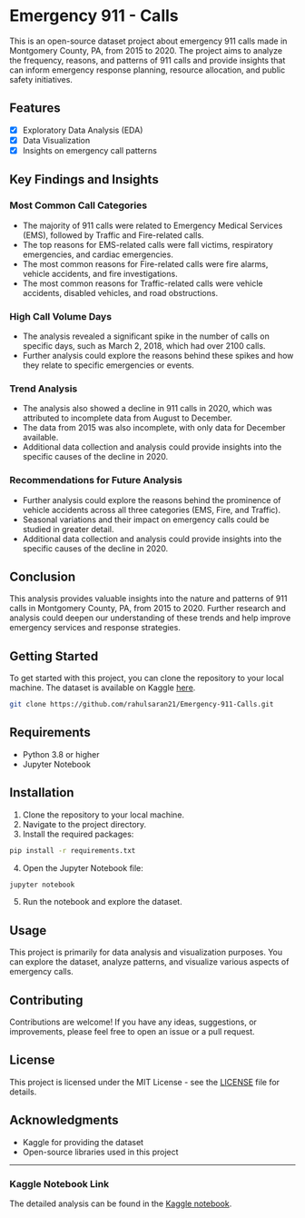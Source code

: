 # Emergency 911 - Calls

This is an open-source dataset project about emergency 911 calls made in Montgomery County, PA, from 2015 to 2020. The project aims to analyze the frequency, reasons, and patterns of 911 calls and provide insights that can inform emergency response planning, resource allocation, and public safety initiatives.

## Features

- [x] Exploratory Data Analysis (EDA)
- [x] Data Visualization
- [x] Insights on emergency call patterns

## Key Findings and Insights

### Most Common Call Categories

- The majority of 911 calls were related to Emergency Medical Services (EMS), followed by Traffic and Fire-related calls.
- The top reasons for EMS-related calls were fall victims, respiratory emergencies, and cardiac emergencies.
- The most common reasons for Fire-related calls were fire alarms, vehicle accidents, and fire investigations.
- The most common reasons for Traffic-related calls were vehicle accidents, disabled vehicles, and road obstructions.

### High Call Volume Days

- The analysis revealed a significant spike in the number of calls on specific days, such as March 2, 2018, which had over 2100 calls.
- Further analysis could explore the reasons behind these spikes and how they relate to specific emergencies or events.

### Trend Analysis

- The analysis also showed a decline in 911 calls in 2020, which was attributed to incomplete data from August to December.
- The data from 2015 was also incomplete, with only data for December available.
- Additional data collection and analysis could provide insights into the specific causes of the decline in 2020.

### Recommendations for Future Analysis

- Further analysis could explore the reasons behind the prominence of vehicle accidents across all three categories (EMS, Fire, and Traffic).
- Seasonal variations and their impact on emergency calls could be studied in greater detail.
- Additional data collection and analysis could provide insights into the specific causes of the decline in 2020.

## Conclusion

This analysis provides valuable insights into the nature and patterns of 911 calls in Montgomery County, PA, from 2015 to 2020. Further research and analysis could deepen our understanding of these trends and help improve emergency services and response strategies.

## Getting Started

To get started with this project, you can clone the repository to your local machine. The dataset is available on Kaggle [here](https://www.kaggle.com/mchirico/montcoalert).

```bash
git clone https://github.com/rahulsaran21/Emergency-911-Calls.git
```

## Requirements

- Python 3.8 or higher
- Jupyter Notebook

## Installation

1. Clone the repository to your local machine.
2. Navigate to the project directory.
3. Install the required packages:

```bash
pip install -r requirements.txt
```

4. Open the Jupyter Notebook file:

```bash
jupyter notebook
```

5. Run the notebook and explore the dataset.

## Usage

This project is primarily for data analysis and visualization purposes. You can explore the dataset, analyze patterns, and visualize various aspects of emergency calls.

## Contributing

Contributions are welcome! If you have any ideas, suggestions, or improvements, please feel free to open an issue or a pull request.

## License

This project is licensed under the MIT License - see the [LICENSE](LICENSE) file for details.

## Acknowledgments

- Kaggle for providing the dataset
- Open-source libraries used in this project

---

### Kaggle Notebook Link

The detailed analysis can be found in the [Kaggle notebook](https://www.kaggle.com/code/rahulsaranm/emergency-911-calls-data-analysis).
